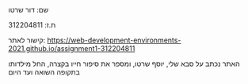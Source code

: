שם: דור שרטו

ת.ז: 312204811

קישור לאתר: https://web-development-environments-2021.github.io/assignment1-312204811



האתר נכתב על סבא שלי, יוסף שרטו, ומספר את סיפור חייו בקצרה, החל מילדותו בתקופה השואה ועד היום

